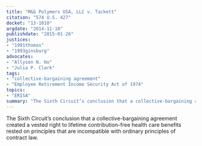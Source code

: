 ```yaml
---
title: "M&G Polymers USA, LLC v. Tackett"
citation: "574 U.S. 427"
docket: "13-1010"
argdate: "2014-11-10"
publishdate: "2015-01-26"
justices:
- "1991thomas"
- "1993ginsburg"
advocates:
- "Allyson N. Ho"
- "Julia P. Clark"
tags:
- "collective-bargaining agreement"
- "Employee Retirement Income Security Act of 1974"
topics:
- "ERISA"
summary: "The Sixth Circuit’s conclusion that a collective-bargaining agreement created a vested right to lifetime contribution-free health care benefits rested on principles that are incompatible with ordinary principles of contract law."
---
```

The Sixth Circuit’s conclusion that a collective-bargaining agreement created a vested right to lifetime contribution-free health care benefits rested on principles that are incompatible with ordinary principles of contract law.

